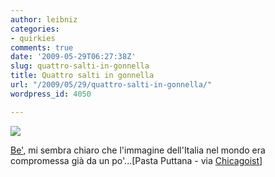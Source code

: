 ```yaml
---
author: leibniz
categories:
- quirkies
comments: true
date: '2009-05-29T06:27:38Z'
slug: quattro-salti-in-gonnella
title: Quattro salti in gonnella
url: "/2009/05/29/quattro-salti-in-gonnella/"
wordpress_id: 4050

---
```

[![](http://pastaputtana.com/images/FINALPastaPuttanasilhouettePMS180%5BConverted%5D.gif)](http://pastaputtana.com/images/FINALPastaPuttanasilhouettePMS180%5BConverted%5D.gif)




[Be'](http://pastaputtana.com/), mi sembra chiaro che l'immagine dell'Italia nel mondo era compromessa già da un po'...[Pasta Puttana - via [Chicagoist](http://chicagoist.com/2009/05/28/great_home-made_pasta_made_by_someo.php)]

